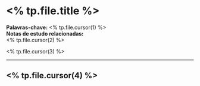 # <% tp.file.title %>

**Palavras-chave:** <% tp.file.cursor(1) %>  
**Notas de estudo relacionadas:**  
<% tp.file.cursor(2) %>

<% tp.file.cursor(3) %>

---

## <% tp.file.cursor(4) %>
